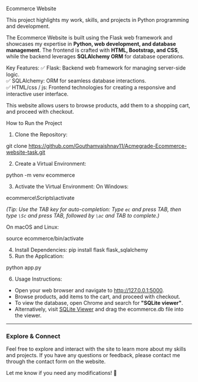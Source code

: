 Ecommerce Website

This project highlights my work, skills, and projects in Python programming and development.  
 
The Ecommerce Website is built using the Flask web framework and showcases my expertise in **Python, web development, and database management**. The frontend is crafted with **HTML, Bootstrap, and CSS**, while the backend leverages **SQLAlchemy ORM** for database operations.  

Key Features: 
✅ Flask: Backend web framework for managing server-side logic.  
✅ SQLAlchemy: ORM for seamless database interactions.  
✅ HTML/css / js: Frontend technologies for creating a responsive and interactive user interface.  

This website allows users to browse products, add them to a shopping cart, and proceed with checkout.  



How to Run the Project 

1. Clone the Repository: 

git clone https://github.com/Gouthamvaishnav11/Acmegrade-Ecommerce-website-task.git


2. Create a Virtual Environment: 

python -m venv ecommerce

3. Activate the Virtual Environment:
On Windows:

  ecommerce\Scripts\activate
  
  *(Tip: Use the TAB key for auto-completion: Type `ec` and press TAB, then type `\Sc` and press TAB, followed by `\ac` and TAB to complete.)*  

On macOS and Linux:  
  
  source ecommerce/bin/activate

4. Install Dependencies: 
pip install flask flask_sqlalchemy
5. Run the Application: 

python app.py

6. Usage Instructions: 
- Open your web browser and navigate to http://127.0.0.1:5000.  
- Browse products, add items to the cart, and proceed with checkout.  
- To view the database, open Chrome and search for **"SQLite viewer"**.  
- Alternatively, visit [SQLite Viewer](https://inloop.github.io/sqlite-viewer/)  and drag the ecommerce.db file into the viewer.  

---

### **Explore & Connect**  
Feel free to explore and interact with the site to learn more about my skills and projects. If you have any questions or feedback, please contact me through the contact form on the website.  

Let me know if you need any modifications! 🚀
